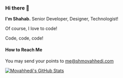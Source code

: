 ### Hi there 👋
**I'm Shahab.** Senior Developer, Designer, Technologist!

Of course, I love to code!

Code, code, code!

#### How to Reach Me
You may send your points to [me@shmovahhedi.com](mailto:me@shmovahhedi.com)

[![Movahhedi's GitHub Stats](https://github-readme-stats.vercel.app/api?username=movahhedi&show_icons=true&title_color=fff&icon_color=007fff&text_color=9f9f9f&bg_color=0D1120)](https://github.com/movahhedi)


<!--
**movahhedi/movahhedi** is a ✨ _special_ ✨ repository because its `README.md` (this file) appears on your GitHub profile.

Here are some ideas to get you started:

- 🔭 I’m currently working on ...
- 🌱 I’m currently learning ...
- 👯 I’m looking to collaborate on ...
- 🤔 I’m looking for help with ...
- 💬 Ask me about ...
- 📫 How to reach me: ...
- 😄 Pronouns: ...
- ⚡ Fun fact: ...
-->
